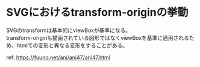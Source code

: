 # SVGにおけるtransform-originの挙動

SVGのtransformは基本的にviewBoxが基準になる。  
transform-originも描画されている図形ではなくviewBoxを基準に適用されるため、htmlでの変形と異なる変形をすることがある。  

ref: https://fuuno.net/ani/ani47/ani47.html  
